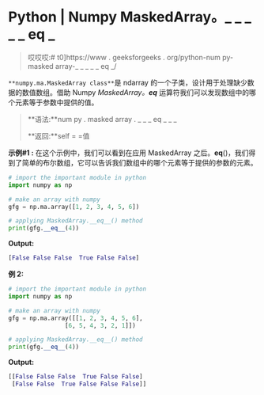 # Python | Numpy MaskedArray。_ _ _ _ _ eq _

> 哎哎哎:# t0]https://www . geeksforgeeks . org/python-num py-masked array-_ _ _ _ _ eq _/

`**numpy.ma.MaskedArray class**`是 ndarray 的一个子类，设计用于处理缺少数据的数值数组。借助 Numpy *MaskedArray。__eq__* 运算符我们可以发现数组中的哪个元素等于参数中提供的值。

> **语法:**num py . masked array . _ _ _ eq _ _ _
> 
> **返回:**self = =值

**示例#1 :**
在这个示例中，我们可以看到在应用 MaskedArray 之后。__eq__()，我们得到了简单的布尔数组，它可以告诉我们数组中的哪个元素等于提供的参数的元素。

```py
# import the important module in python 
import numpy as np 

# make an array with numpy 
gfg = np.ma.array([1, 2, 3, 4, 5, 6]) 

# applying MaskedArray.__eq__() method 
print(gfg.__eq__(4)) 
```

**Output:**

```py
[False False False  True False False]

```

**例 2:**

```py
# import the important module in python 
import numpy as np 

# make an array with numpy 
gfg = np.ma.array([[1, 2, 3, 4, 5, 6], 
                [6, 5, 4, 3, 2, 1]]) 

# applying MaskedArray.__eq__() method 
print(gfg.__eq__(4)) 
```

**Output:**

```py
[[False False False  True False False]
 [False False  True False False False]]

```